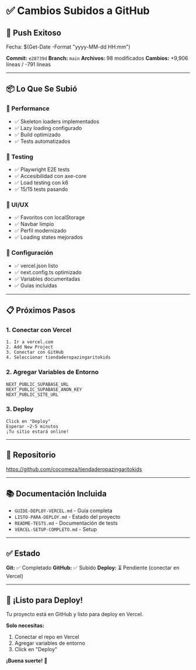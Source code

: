 # ✅ Cambios Subidos a GitHub

## 🎉 Push Exitoso

Fecha: $(Get-Date -Format "yyyy-MM-dd HH:mm")

**Commit:** `e28739d`
**Branch:** `main`
**Archivos:** 98 modificados
**Cambios:** +9,906 líneas / -791 líneas

---

## 📦 Lo Que Se Subió

### 🚀 Performance
- ✅ Skeleton loaders implementados
- ✅ Lazy loading configurado
- ✅ Build optimizado
- ✅ Tests automatizados

### 🧪 Testing
- ✅ Playwright E2E tests
- ✅ Accesibilidad con axe-core
- ✅ Load testing con k6
- ✅ 15/15 tests pasando

### 🎨 UI/UX
- ✅ Favoritos con localStorage
- ✅ Navbar limpio
- ✅ Perfil modernizado
- ✅ Loading states mejorados

### 📝 Configuración
- ✅ vercel.json listo
- ✅ next.config.ts optimizado
- ✅ Variables documentadas
- ✅ Guías incluidas

---

## 📋 Próximos Pasos

### 1. Conectar con Vercel
```
1. Ir a vercel.com
2. Add New Project
3. Conectar con GitHub
4. Seleccionar tiendaderopazingaritokids
```

### 2. Agregar Variables de Entorno
```
NEXT_PUBLIC_SUPABASE_URL
NEXT_PUBLIC_SUPABASE_ANON_KEY
NEXT_PUBLIC_SITE_URL
```

### 3. Deploy
```
Click en "Deploy"
Esperar ~2-5 minutos
¡Tu sitio estará online!
```

---

## 🔗 Repositorio

https://github.com/cocomeza/tiendaderopazingaritokids

---

## 📚 Documentación Incluida

- `GUIDE-DEPLOY-VERCEL.md` - Guía completa
- `LISTO-PARA-DEPLOY.md` - Estado del proyecto
- `README-TESTS.md` - Documentación de tests
- `VERCEL-SETUP-COMPLETO.md` - Setup

---

## ✅ Estado

**Git:** ✅ Completado
**GitHub:** ✅ Subido
**Deploy:** ⏳ Pendiente (conectar en Vercel)

---

## 🎊 ¡Listo para Deploy!

Tu proyecto está en GitHub y listo para deploy en Vercel.

**Solo necesitas:**
1. Conectar el repo en Vercel
2. Agregar variables de entorno
3. Click en "Deploy"

**¡Buena suerte!** 🚀


